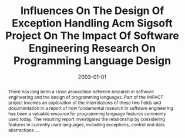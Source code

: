 ---
title: "Influences On The Design Of Exception Handling Acm Sigsoft Project On The Impact Of Software Engineering Research On Programming Language Design"
abstract: "There has long been a close association between research in software engineering and the design of programming languages. Part of the IMPACT project involves an exploration of the interrelations of these two fields and documentation in a report of how fundamental research in software engineering has been a valuable resource for programming language features commonly used today. The resulting report investigates the relationship by considering features in currently used languages, including exceptions, control and data abstractions …"
date: 2003-01-01
venue: ""
paperurl: https://dl.acm.org/doi/abs/10.1145/882240.882258
authors: "Barbara G. Ryder and Mary Lou Soffa"
awards: ""
---